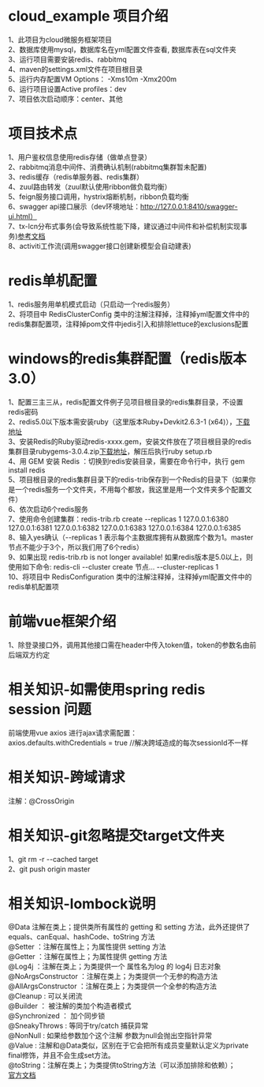 # cloud_example 项目介绍        
1、此项目为cloud微服务框架项目      
2、数据库使用mysql，数据库名在yml配置文件查看, 数据库表在sql文件夹       
3、运行项目需要安装redis、rabbitmq    
4、maven的settings.xml文件在项目根目录   
5、运行内存配置VM Options： -Xms10m -Xmx200m       
6、运行项目设置Active profiles：dev      
7、项目依次启动顺序：center、其他         

# 项目技术点        
1、用户鉴权信息使用redis存储（做单点登录）        
2、rabbitmq消息中间件、消费确认机制(rabbitmq集群暂未配置)       
3、redis缓存（redis单服务器、redis集群）      
4、zuul路由转发（zuul默认使用ribbon做负载均衡）        
5、feign服务接口调用，hystrix熔断机制，ribbon负载均衡   
6、swagger api接口展示（dev环境地址：http://127.0.0.1:8410/swagger-ui.html）       
7、tx-lcn分布式事务(会导致系统性能下降，建议通过中间件和补偿机制实现事务)[参考文档](https://www.txlcn.org/zh-cn/docs/start.html)             
8、activiti工作流(调用swagger接口创建新模型会自动建表)        

# redis单机配置     
1、redis服务用单机模式启动（只启动一个redis服务）          
2、将项目中 RedisClusterConfig 类中的注解注释掉，注释掉yml配置文件中的redis集群配置项，注释掉pom文件中jedis引入和排除lettuce的exclusions配置       

# windows的redis集群配置（redis版本3.0）                
1、配置三主三从，redis配置文件例子见项目根目录的redis集群目录，不设置redis密码               
2、redis5.0以下版本需安装ruby（这里版本Ruby+Devkit2.6.3-1 (x64)），[下载地址](https://rubyinstaller.org/downloads/)           
3、安装Redis的Ruby驱动redis-xxxx.gem，安装文件放在了项目根目录的redis集群目录rubygems-3.0.4.zip[下载地址](https://rubygems.org/pages/download)，解压后执行ruby setup.rb               
4、用 GEM 安装 Redis ：切换到redis安装目录，需要在命令行中，执行 gem install redis         
5、项目根目录的redis集群目录下的redis-trib保存到一个Redis的目录下（如果你是一个redis服务一个文件夹，不用每个都放，我这里是用一个文件夹多个配置文件）       
6、依次启动6个redis服务     
7、使用命令创建集群：redis-trib.rb create --replicas 1 127.0.0.1:6380 127.0.0.1:6381 127.0.0.1:6382 127.0.0.1:6383 127.0.0.1:6384 127.0.0.1:6385        
8、输入yes确认（--replicas 1 表示每个主数据库拥有从数据库个数为1。master节点不能少于3个，所以我们用了6个redis）         
9、如果出现 redis-trib.rb is not longer available! 如果redis版本是5.0以上，则使用如下命令:  redis-cli --cluster create 节点... --cluster-replicas 1       
10、将项目中 RedisConfiguration 类中的注解注释掉，注释掉yml配置文件中的redis单机配置项              

# 前端vue框架介绍         
1、除登录接口外，调用其他接口需在header中传入token值，token的参数名由前后端双方约定         

# 相关知识-如需使用spring redis session 问题                
前端使用vue axios 进行ajax请求需配置：        
axios.defaults.withCredentials = true   //解决跨域造成的每次sessionId不一样          

# 相关知识-跨域请求       
注解：@CrossOrigin

# 相关知识-git忽略提交target文件夹
1、git rm -r --cached target   
2、git push origin master        

# 相关知识-lombock说明    
@Data 注解在类上；提供类所有属性的 getting 和 setting 方法，此外还提供了equals、canEqual、hashCode、toString 方法    
@Setter ：注解在属性上；为属性提供 setting 方法    
@Getter ：注解在属性上；为属性提供 getting 方法    
@Log4j ：注解在类上；为类提供一个 属性名为log 的 log4j 日志对象   
@NoArgsConstructor ：注解在类上；为类提供一个无参的构造方法     
@AllArgsConstructor ：注解在类上；为类提供一个全参的构造方法    
@Cleanup : 可以关闭流    
@Builder ： 被注解的类加个构造者模式     
@Synchronized ： 加个同步锁   
@SneakyThrows : 等同于try/catch 捕获异常   
@NonNull : 如果给参数加个这个注解 参数为null会抛出空指针异常      
@Value : 注解和@Data类似，区别在于它会把所有成员变量默认定义为private final修饰，并且不会生成set方法。       
@toString：注解在类上；为类提供toString方法（可以添加排除和依赖）；      
[官方文档](https://projectlombok.org/features/index.html)

    

